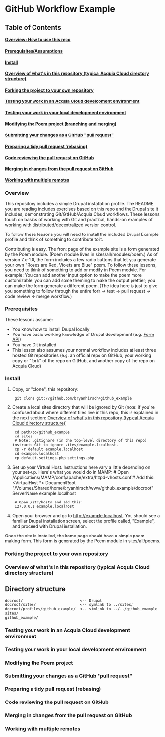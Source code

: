 # GitHub Workflow Example 

## Table of Contents

#### <a href="#overview">Overview: How to use this repo</a>
#### <a href="#prerequisites">Prerequisites/Assumptions</a>
#### <a href="#install">Install</a>
#### <a href="#directory-structure">Overview of what's in this repository (typical Acquia Cloud directory structure)</a>
#### <a href="#forking">Forking the project to your own repository</a>
#### <a href="#acquia-cloud-dev">Testing your work in an Acquia Cloud development environment</a>
#### <a href="#local-dev">Testing your work in your local development environment</a>
#### <a href="#branching">Modifying the Poem project (branching and merging)</a>
#### <a href="#pull-request">Submitting your changes as a GitHub "pull request"</a>
#### <a href="#rebasing">Preparing a tidy pull request (rebasing)</a>
#### <a href="#code-review">Code reviewing the pull request on GitHub</a>
#### <a href="#merging">Merging in changes from the pull request on GitHub</a>
#### <a href="#remotes">Working with multiple remotes</a>


### <a id="overview" name="overview">Overview</a>

This repository includes a simple Drupal installation profile. The README you are reading includes exercises based on this repo and the Drupal site it includes, demonstrating Git/GitHub/Acquia Cloud workflows. These lessons touch on basics of working with Git and practical, hands-on examples of working with distributed/decentralized version control.

To follow these lessons you will need to install the included Drupal Example profile and think of something to contribute to it.

Contributing is easy. The front page of the example site is a form generated by the Poem module. (Poem module lives in sites/all/modules/poem.) As of version 7.x-1.0, the form includes a few radio buttons that let you generate your own "Roses are Red, Violets are Blue" poem. To follow these lessons, you need to think of something to add or modify in Poem module. For example: You can add another input option to make the poem more customizable; you can add some theming to make the output prettier; you can make the form generate a different poem. (The idea here is just to give you something to follow through the entire fork -> test -> pull request -> code review -> merge workflow.)


### <a id="prerequisites" name="prerequisites">Prerequisites</a>

These lessons assume:
* You know how to install Drupal locally
* You have basic working knowledge of Drupal development (e.g. [Form API](http://api.drupal.org/api/drupal/developer%21topics%21forms_api_reference.html/7))
* You have Git installed
* This lesson also assumes your normal workflow includes at least three hosted Git repositories (e.g. an official repo on GitHub, your working copy or "fork" of the repo on GitHub, and another copy of the repo on Acquia Cloud)


### <a id="install" name="install">Install</a>

1. Copy, or "clone", this repository:

        git clone git://github.com/bryanhirsch/github_example
1. Create a local sites directory that will be ignored by Git (note: if you're confused about where different files live in this repo, this is explained in the next section: <a href="#directory-structure">Overview of what's in this repository (typical Acquia Cloud directory structure)</a>)

        cd path/to/github_example
        cd sites
        # Note: .gitignore (in the top-level directory of this repo) instructs Git to ignore sites/example.localhost.
        cp -r default example.localhost
        cd example.localhost
        cp default.settings.php settings.php
1. Set up your Virtual Host. Instructions here vary a little depending on your set-up. Here's what you would do in MAMP:
        # Open /Applications/MAMP/conf/apache/extra/httpd-vhosts.conf
        # Add this:
        <VirtualHost *>
          DocumentRoot "/Volumes/Shared/home/bryanhirsch/www/github_example/docroot"
          ServerName example.localhost
        </VirtualHost>

        # Open /etc/hosts and add this:
        127.0.0.1 example.localhost
1. Open your browser and go to http://example.localhost. You should see a familiar Drupal installation screen, select the profile called, "Example", and proceed with Drupal installation.

Once the site is installed, the home page should have a simple poem-making form. This form is generated by the Poem module in sites/all/poems.


### <a id="forking" name="forking">Forking the project to your own repository</a>


### <a id="directory-structure" name="directory-structure">Overview of what's in this repository (typical Acquia Cloud directory structure)</a>

Directory structure
-------------------

    docroot/                          <-- Drupal
    docroot/sites/                    <-- symlink to ../sites/
    docroot/profiles/github_example/  <-- simlink to ../../github_example
    sites/
    github_example/


### <a id="acquia-cloud-dev" name="acquia-cloud-dev">Testing your work in an Acquia Cloud development environment</a>
### <a id="local-dev" name="local-dev">Testing your work in your local development environment</a>
### <a id="branching" name="branching">Modifying the Poem project</a>
### <a id="pull-request" name="pull-request">Submitting your changes as a GitHub "pull request"</a>
### <a id="rebasing" name="rebasing">Preparing a tidy pull request (rebasing)</a>
### <a id="code-review" name="code-review">Code reviewing the pull request on GitHub</a>
### <a id="merging" name="merging">Merging in changes from the pull request on GitHub</a>
### <a id="remotes" name="remotes">Working with multiple remotes</a>
